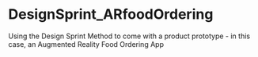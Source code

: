 # DesignSprint_ARfoodOrdering
Using the Design Sprint Method to come with a product prototype - in this case, an Augmented Reality Food Ordering App

